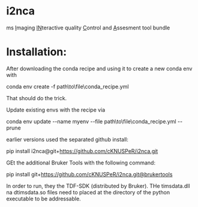 # i2nca
 ms <ins>I</ins>maging <ins>IN</ins>teractive quality <ins>C</ins>ontrol and <ins>A</ins>ssesment tool bundle

# Installation:
After downloading the conda recipe and using it to create a new conda env with

conda env create -f path\to\file\conda_recipe.yml

That should do the trick.

Update existing envs with the recipe via

conda env update --name myenv --file path\to\file\conda_recipe.yml --prune


earlier versions used the separated github install:

pip install i2nca@git+https://github.com/cKNUSPeR/i2nca.git

GEt the additional Bruker Tools with the following command:

pip install git+https://github.com/cKNUSPeR/i2nca.git@brukertools

In order to run, they the TDF-SDK (distributed by Bruker).
THe timsdata.dll na dtimsdata.so files need to placed at the directory of the python executable to be addressable.
